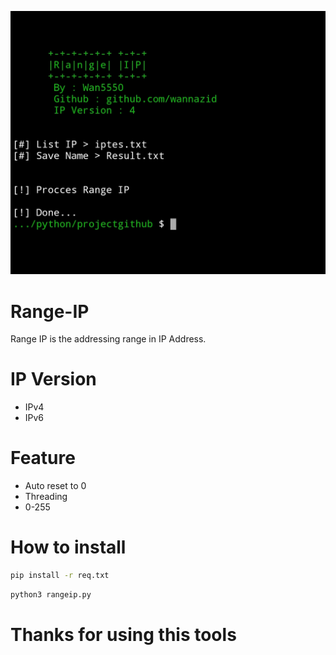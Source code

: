 ![alt text](https://github.com/wannazid/Range-IP-Address/blob/main/IMG_20220614_172050.jpg)
# Range-IP
Range IP is the addressing range in IP Address.

# IP Version
- IPv4
- IPv6

# Feature
- Auto reset to 0
- Threading
- 0-255

# How to install
``` bash
pip install -r req.txt
```
``` bash
python3 rangeip.py
```
# Thanks for using this tools

